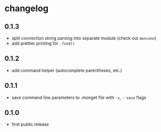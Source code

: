 # changelog

## 0.1.3

 - split connection string parsing into separate module (check out `monconn`)
 - add prettier printing for `.find()`

## 0.1.2

 - add command helper (autocomplete parentheses, etc.)

## 0.1.1

 - save command line parameters to .monget file with `-s`, `--save` flags

## 0.1.0

 - first public release